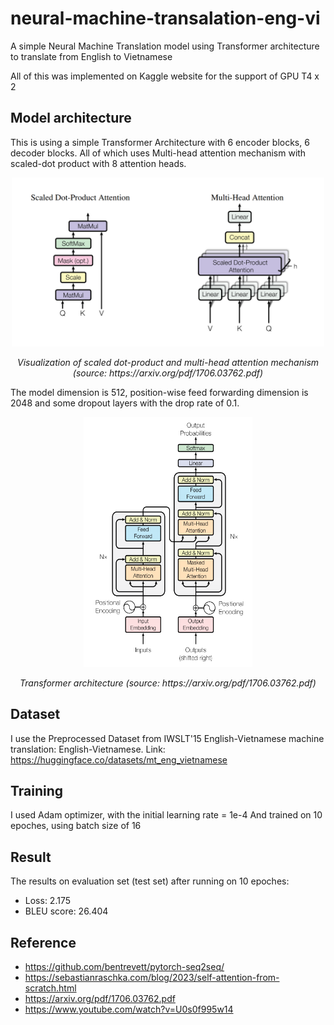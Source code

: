 # neural-machine-transalation-eng-vi
A simple Neural Machine Translation model using Transformer architecture to translate from English to Vietnamese

All of this was implemented on Kaggle website for the support of GPU T4 x 2 

## Model architecture

This is using a simple Transformer Architecture with 6 encoder blocks, 6 decoder blocks. All of which uses Multi-head attention mechanism with scaled-dot product with 8 attention heads.

<p align="center">
  <img src="scaled_dot_product_and_multi_head_attention.png" alt = "UI" title = "Scaled dot product (source: https://arxiv.org/pdf/1706.03762.pdf)" width="500" height="270">
</p>

<p align="center">
   <em>Visualization of scaled dot-product and multi-head attention mechanism (source: https://arxiv.org/pdf/1706.03762.pdf)</em>
</p>

The model dimension is 512, position-wise feed forwarding dimension is 2048 and some dropout layers with the drop rate of 0.1.

<p align="center">
  <img src="transformer_architecture.png" alt = "UI" title = "Transformer architecture (source: https://arxiv.org/pdf/1706.03762.pdf)" width="270" height="400">
</p>

<p align="center">
   <em>Transformer architecture (source: https://arxiv.org/pdf/1706.03762.pdf)</em>
</p>

## Dataset
I use the Preprocessed Dataset from IWSLT'15 English-Vietnamese machine translation: English-Vietnamese.
Link: https://huggingface.co/datasets/mt_eng_vietnamese

## Training

I used Adam optimizer, with the initial learning rate = 1e-4
And trained on 10 epoches, using batch size of 16  

## Result

The results on evaluation set (test set) after running on 10 epoches:
* Loss: 2.175
* BLEU score: 26.404

## Reference
* https://github.com/bentrevett/pytorch-seq2seq/
* https://sebastianraschka.com/blog/2023/self-attention-from-scratch.html
* https://arxiv.org/pdf/1706.03762.pdf
* https://www.youtube.com/watch?v=U0s0f995w14
